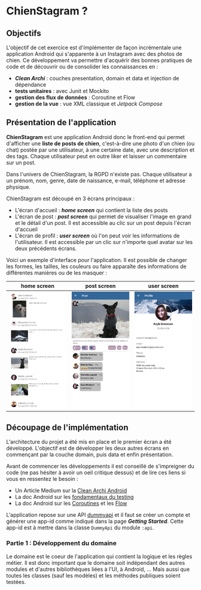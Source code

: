 # ChienStagram ?

## Objectifs

L'objectif de cet exercice est d'implémenter de façon incrémentale une application Android qui s'apparente à un Instagram avec des photos de chien.
Ce développement va permettre d'acquérir des bonnes pratiques de code et de découvrir ou de consolider les connaissances en :
- __*Clean Archi*__ : couches presentation, domain et data et injection de dépendance 
- __tests unitaires__ : avec Junit et Mockito
- __gestion des flux de données__ : Coroutine et Flow
- __gestion de la vue__ : vue XML classique et *Jetpack Compose*

## Présentation de l'application

__ChienStagram__ est une application Android donc le front-end qui permet d'afficher une __liste de posts de chien__, c'est-à-dire une photo d'un chien (ou chat) postée par une utilisateur, à une certaine date, avec une description et des tags. Chaque utilisateur peut en outre liker et laisser un commentaire sur un post. 

Dans l'univers de ChienStagram, la RGPD n'existe pas. Chaque utilisateur a un prénom, nom, genre, date de naissance, e-mail, téléphone et adresse physique.

ChienStagram est découpé en 3 écrans principaux :
- L'écran d'accueil : __*home screen*__ qui contient la liste des posts
- L'écran de post : __*post screen*__ qui permet de visualiser l'image en grand et le détail d'un post. Il est accessible au clic sur un post depuis l'écran d'accueil
- L'écran de profil : __*user screen*__ où l'on peut voir les informations de l'utilisateur. Il est accessible par un clic sur n'importe quel avatar sur les deux précédents écrans. 

Voici un exemple d'interface pour l'application. Il est possible de changer les formes, les tailles, les couleurs ou faire apparaîte des informations de différentes manières ou de les masquer :

| home screen | post screen | user screen |
|:-----------:|:-----------:|:-----------:|
| ![home light](screenshots/home_light.jpg) | ![post light](screenshots/post_light.jpg) | ![user light](screenshots/user_light.jpg) |

## Découpage de l'implémentation

L'architecture du projet a été mis en place et le premier écran a été développé. L'objectif est de développer les deux autres écrans en commençant par la couche domain, puis data et enfin présentation.

Avant de commencer les développements il est conseillé de s'impreigner du code (ne pas hésiter à avoir un oeil critique dessus) et de lire ces liens si vous en ressentez le besoin :
- Un Article Medium sur la [Clean Archi Android](https://medium.com/android-dev-hacks/detailed-guide-on-android-clean-architecture-9eab262a9011)
- La doc Android sur les [fondamentaux du testing](https://developer.android.com/training/testing/fundamentals)
- La doc Android sur les [Coroutines](https://developer.android.com/kotlin/coroutines) et les [Flow](https://developer.android.com/kotlin/flow) 

L'application repose sur une API [dummyapi](https://dummyapi.io/docs) et il faut se créer un compte et générer une app-id comme indiqué dans la page __*Getting Started*__. Cette app-id est à mettre dans la classe `DummyApi` du module `:api`.

### Partie 1 : Développement du domaine

Le domaine est le coeur de l'application qui contient la logique et les règles métier. Il est donc important que le domaine soit indépendant des autres modules et d'autres bibliothèques liées à l'UI, à Android, ... Mais aussi que toutes les classes (sauf les modèles) et les méthodes publiques soient testées.
